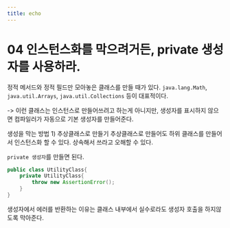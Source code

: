 ```yaml
---
title: echo
---
```

# 04 인스턴스화를 막으려거든, private 생성자를 사용하라.
정적 메서드와 정적 필드만 모아놓은 클래스를 만들 때가 있다.
`java.lang.Math`, `java.util.Arrays`, `java.util.Collections` 등이 대표적이다.

-> 이런 클래스는 인스턴스로 만들어쓰려고 하는게 아니지만, 생성자를 표시하지 않으면 컴파일러가 자동으로 기본 생성자를 만들어준다.

생성을 막는 방법 1) 추상클래스로 만들기
추상클래스로 만들어도 하위 클래스를 만들어서 인스턴스화 할 수 있다. 상속해서 쓰라고 오해할 수 있다.

`private 생성자`를 만들면 된다.

```java
public class UtilityClass{
    private UtilityClass{
        throw new AssertionError();
    }
}
```
생성자에서 에러를 반환하는 이유는 클래스 내부에서 실수로라도 생성자 호출을 하지않도록 막아준다.